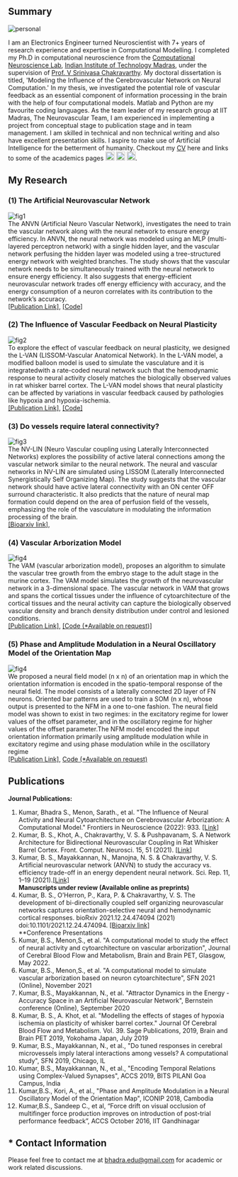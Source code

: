 ## Summary
![personal](/images/website_photo.jpg)

I am an Electronics Engineer turned Neuroscientist with 7+ years of research experience and expertise in Computational Modelling. I completed my Ph.D in computational neuroscience from the [Computational Neuroscience Lab](https://biotech.iitm.ac.in/Faculty/CNS_LAB/home.html), [Indian Institute of Technology Madras](https://www.iitm.ac.in), under the supervision of [Prof. V Srinivasa Chakravarthy](https://biotech.iitm.ac.in/Faculty/CNS_LAB/VSC.html). My doctoral dissertation is titled, 'Modeling the Influence of the  Cerebrovascular Network on Neural Computation.' In my thesis, we investigated the potential role of vascular feedback as an essential component of information processing in the brain with the help of four computational models.  Matlab and Python are my favourite coding languages.  As the team leader of my research group at IIT Madras, The Neurovascular Team, I am experienced in implementing a project from conceptual stage to publication stage and in team management. I am skilled in technical and non technical writing and also have excellent presentation skills. I aspire to make use of Artificial Intelligence for the betterment of humanity. Checkout my [CV](https://bhadrask.github.io/images/CV_Bhadra_Aug2022_v1.pdf) here and links to some of the academics pages <a href="https://www.linkedin.com/in/bhadrask/"><img src="images/linkedin.png" height="20" width="20"></a> <a href="https://scholar.google.com/citations?user=YX6IW04AAAAJ&hl=en"><img src="images/scholar.png" height="20" width="20"></a> <a href="https://orcid.org/my-orcid?orcid=0000-0001-7283-6788" target="orcid.widget" rel="noopener noreferrer" style="vertical-align:top;"><img src="https://orcid.org/sites/default/files/images/orcid_16x16.png" width="20" height="20" alt="ORCID iD icon"></a>. 

## My Research

### (1) The Artificial Neurovascular Network
![fig1](/images/ANVN_thumbnail.png)
<br>The ANVN (Artificial Neuro Vascular Network), investigates the need to train the vascular network along with the neural network to ensure energy efficiency. In ANVN, the neural network was modeled using an MLP (multi-layered perceptron network) with a single hidden layer, and the vascular network perfusing the hidden layer was modeled using a tree-structured energy network with weighted branches. The study shows that the vascular network needs to be simultaneously trained with the neural network to ensure energy efficiency. It also suggests that energy-efficient neurovascular network trades off energy efficiency with accuracy, and the energy consumption of a neuron correlates with its contribution to the network’s accuracy.
<br> [[Publication Link]](https://www.nature.com/articles/s41598-021-92661-7), [[Code]](https://github.com/bhadrask/ARTIFICIAL_NEUROVASCULAR_NETWORK_ANVN)
### (2) The Influence of Vascular Feedback on Neural Plasticity
![fig2](/images/thumbnail.png)
<br>To explore the effect of vascular feedback on neural plasticity, we designed the L-VAN (LISSOM-Vascular Anatomical Network). In the L-VAN model, a modified balloon model is used to simulate the vasculature and it is integratedwith a rate-coded neural network such that the hemodynamic response to neural activity closely matches the biologically observed values in rat whisker barrel cortex. The L-VAN model shows that neural plasticity can be affected by variations in vascular feedback caused by pathologies like hypoxia and hypoxia-ischemia.
<br> [[Publication Link]](https://www.frontiersin.org/articles/10.3389/fncom.2021.638700/full), [[Code]](https://github.com/bhadrask/WHISKER-BARREL-PLASTICITY-NV-MODEL)
### (3) Do vessels require lateral connectivity? 
![fig3](/images/NVLIN_thumbnail.png)
<br>The NV-LIN (Neuro Vascular coupling using Laterally Interconnected Networks) explores the possibility of active lateral connections among the vascular network similar to the neural network. The neural and vascular networks in NV-LIN are simulated using LISSOM (Laterally Interconnected Synergistically Self Organizing Map). The study suggests that the vascular network should have active lateral connectivity with an ON center OFF surround characteristic. It also predicts that the nature of neural map formation could depend on the area of perfusion field of the vessels, emphasizing the role of the vasculature in modulating the information processing of the brain.
<br> [[Bioarxiv link]](https://www.biorxiv.org/content/10.1101/2021.12.24.474094v2.full),
### (4) Vascular Arborization Model
![fig4](/images/VAM_thumbnail.png)
<br>The VAM (vascular arborization model), proposes an algorithm to simulate the vascular tree growth from the embryo stage to the adult stage in the murine cortex. The VAM model simulates the growth of the neurovascular network in a 3-dimensional space. The vascular network in VAM that grows and spans the cortical tissues under the influence of cytoarchitecture of the cortical tissues and the neural activity can capture the biologically observed vascular density and branch density distribution under control and lesioned conditions.
<br> [[Publication Link]](https://www.frontiersin.org/articles/10.3389/fnins.2022.917196/full), [[Code (*Available on request)]](https://github.com/s2mc95/Lacoste)
### (5) Phase and Amplitude Modulation in a Neural Oscillatory Model of the Orientation Map
![fig4](/images/NFM_thumbnail.png)
<br>We proposed a neural field model (n x n) of an orientation map in which the orientation information is encoded in the spatio-temporal response of the neural field. The model consists of a laterally connected 2D layer of FN neurons. Oriented bar patterns are used to train a SOM (n x n), whose output is presented to the NFM in a one to-one fashion. The neural field model was shown to exist in two regimes: in the excitatory regime for lower values of the offset parameter, and in the oscillatory regime for higher values of the offset parameter.The NFM model encoded the input orientation information primarily using amplitude modulation while in excitatory regime and using phase modulation while in the oscillatory regime
<br> [[Publication Link]](https://link.springer.com/chapter/10.1007/978-3-030-04179-3_19), [Code (*Available on request)](https://github.com/bhadrask/NFM)

## Publications
**Journal Publications:**
1. Kumar, Bhadra S., Menon, Sarath., et al. "The Influence of Neural Activity and Neural Cytoarchitecture on Cerebrovascular Arborization: A Computational Model." Frontiers in Neuroscience (2022): 933. [[Link]](https://www.frontiersin.org/articles/10.3389/fnins.2022.917196/full)
2. Kumar, B. S., Khot, A., Chakravarthy, V. S. & Pushpavanam, S. A Network Architecture for Bidirectional Neurovascular Coupling in Rat Whisker Barrel Cortex. Front. Comput. Neurosci. 15, 51 (2021). [[Link]](https://www.frontiersin.org/articles/10.3389/fncom.2021.638700/full)
3. Kumar, B. S., Mayakkannan, N., Manojna, N. S. & Chakravarthy, V. S. Artificial neurovascular network (ANVN) to study the accuracy vs. efficiency trade-off in an energy dependent neural network. Sci. Rep. 11, 1–19 (2021).[[Link]](https://www.nature.com/articles/s41598-021-92661-7)<br> 
**Manuscripts under review (Available online as preprints)**
1. Kumar, B. S., O’Herron, P., Kara, P. & Chakravarthy, V. S. The development of bi-directionally coupled self organizing neurovascular networks captures orientation-selective neural and hemodynamic cortical responses. bioRxiv 2021.12.24.474094 (2021) doi:10.1101/2021.12.24.474094. [[Bioarxiv link]](https://www.biorxiv.org/content/10.1101/2021.12.24.474094v2.full)<br> 
**Conference Presentations 
1. Kumar, B.S., Menon,S., et al. "A computational model to study the effect of neural activity and cytoarchitecture on vascular arborization", Journal of Cerebral Blood Flow and Metabolism, Brain and Brain PET, Glasgow, May 2022.
2. Kumar, B.S., Menon,S., et al. "A computational model to simulate vascular arborization based on neuron cytoarchitecture", SFN 2021 (Online), November 2021
3. Kumar, B.S., Mayakkannan, N., et al. "Attractor Dynamics in the Energy - Accuracy Space in an Artificial Neurovascular Network", Bernstein conference (Online), September 2020
4. Kumar, B. S., A. Khot, et al. "Modelling the effects of stages of hypoxia ischemia on plasticity of whisker barrel cortex." Journal Of Cerebral Blood Flow and Metabolism. Vol. 39. Sage Publications, 2019, Brain and Brain PET 2019, Yokohama Japan, July 2019
5. Kumar, B.S., Mayakkannan, N., et al., "Do tuned responses in cerebral microvessels imply lateral interactions among vessels? A computational study", SFN 2019, Chicago, IL
6. Kumar, B.S., Mayakkannan, N., et al., "Encoding Temporal Relations using Complex-Valued Synapses", ACCS 2019, BITS PILANI Goa Campus, India
7. Kumar,B.S., Kori, A., et al., "Phase and Amplitude Modulation in a Neural Oscillatory Model of the Orientation Map", ICONIP 2018, Cambodia 
8. Kumar,B.S., Sandeep C., et al, “Force drift on visual occlusion of multifinger force production improves on introduction of post-trial performance feedback”, ACCS October 2016, IIT Gandhinagar
## * Contact Information
 Please feel free to contact me at bhadra.edu@gmail.com for academic or work related discussions.
